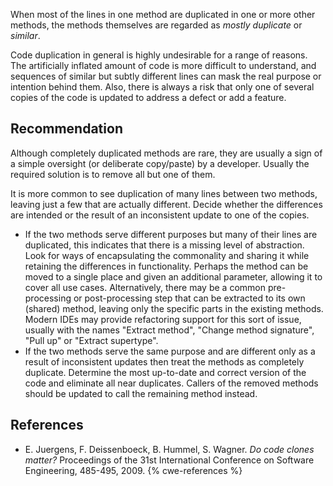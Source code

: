 When most of the lines in one method are duplicated in one or more other methods, the methods themselves are regarded as *mostly duplicate* or *similar*.

Code duplication in general is highly undesirable for a range of reasons. The artificially inflated amount of code is more difficult to understand, and sequences of similar but subtly different lines can mask the real purpose or intention behind them. Also, there is always a risk that only one of several copies of the code is updated to address a defect or add a feature.


## Recommendation
Although completely duplicated methods are rare, they are usually a sign of a simple oversight (or deliberate copy/paste) by a developer. Usually the required solution is to remove all but one of them.

It is more common to see duplication of many lines between two methods, leaving just a few that are actually different. Decide whether the differences are intended or the result of an inconsistent update to one of the copies.

* If the two methods serve different purposes but many of their lines are duplicated, this indicates that there is a missing level of abstraction. Look for ways of encapsulating the commonality and sharing it while retaining the differences in functionality. Perhaps the method can be moved to a single place and given an additional parameter, allowing it to cover all use cases. Alternatively, there may be a common pre-processing or post-processing step that can be extracted to its own (shared) method, leaving only the specific parts in the existing methods. Modern IDEs may provide refactoring support for this sort of issue, usually with the names "Extract method", "Change method signature", "Pull up" or "Extract supertype".
* If the two methods serve the same purpose and are different only as a result of inconsistent updates then treat the methods as completely duplicate. Determine the most up-to-date and correct version of the code and eliminate all near duplicates. Callers of the removed methods should be updated to call the remaining method instead.

## References
* E. Juergens, F. Deissenboeck, B. Hummel, S. Wagner. *Do code clones matter?* Proceedings of the 31st International Conference on Software Engineering, 485-495, 2009.
{% cwe-references %}
